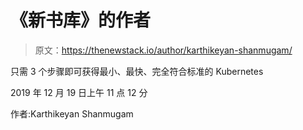 # 《新书库》的作者

> 原文：<https://thenewstack.io/author/karthikeyan-shanmugam/>

只需 3 个步骤即可获得最小、最快、完全符合标准的 Kubernetes

2019 年 12 月 19 日上午 11 点 12 分

作者:Karthikeyan Shanmugam